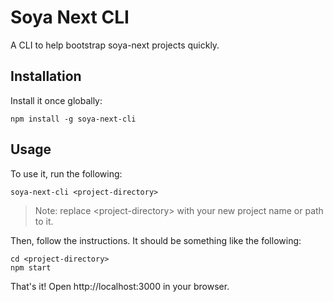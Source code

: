 # Soya Next CLI
A CLI to help bootstrap soya-next projects quickly.

## Installation
Install it once globally:
```
npm install -g soya-next-cli
```

## Usage
To use it, run the following:
```
soya-next-cli <project-directory>
```

> Note: replace \<project-directory\> with your new project name or path to it.

Then, follow the instructions. It should be something like the following:
```
cd <project-directory>
npm start
```

That's it! Open http://localhost:3000 in your browser.
